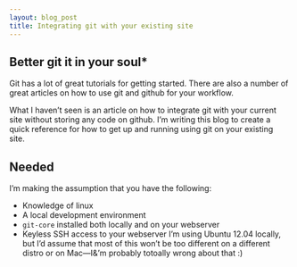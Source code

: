 ```yaml
---
layout: blog_post
title: Integrating git with your existing site
---
```

<h2>Better git it in your soul*</h2>
Git has a lot of great tutorials for getting started. There are also a 
number of great articles on how to use git and github for your workflow.

What I haven&#8217;t seen is an article on how to integrate git with your 
current site without storing any code on github. I&#8217;m writing this blog 
to create a quick reference for how to get up and running using git on your 
existing site.

<h2>Needed</h2>

I&#8217;m making the assumption that you have the following:
 * Knowledge of linux
 * A local development environment
 * <code>git-core</code> installed both locally and on your webserver
 * Keyless SSH access to your webserver
I&#8217;m using Ubuntu 12.04 locally, but I&#8217;d assume that most of this 
won&#8217;t be too different on a different distro or on Mac&#8212;I&&#8217;m 
probably totoally wrong about that :)
